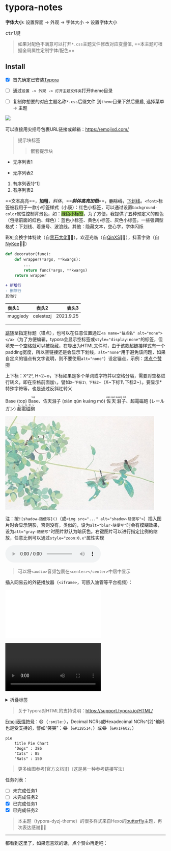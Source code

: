 # typora-notes

**字体大小**: <kbd>设置界面</kbd> -> <kbd>外观</kbd> -> <kbd>字体大小</kbd> -> <kbd>设置字体大小</kbd>

<kbd>ctrl</kbd>键





> 如果对配色不满意可以打开`*.css`主题文件修改对应变量值, ==本主题可根据全局属性定制字体/配色==





## Install

- [x] 首先确定已安装[Typora](https://typora.io/)
- [ ] 通过`设置 -> 外观 -> 打开主题文件夹`打开theme目录
- [ ] 复制你想要的对应主题名称`*.css`后缀文件 到`theme`目录下然后重启, 选择菜单 -> 主题





<img src="https://www.runoob.com/wp-content/uploads/2016/04/docker01.png" width="500"/>





可以直接用尖括号包裹URL链接或邮箱：<https://emojixd.com/>

> 提示块标签
>
> > 嵌套提示块

- 无序列表1

- 无序列表2

1. 有序列表1[^1]
2. 有序列表2



==文本高亮==，__加粗__，*斜体*，==***斜体高亮加粗***==，~~删除线~~，<u>下划线</u>。`<font>`标签被我用于一款小标签样式（小康）：<font>红色小标签</font>，可以通过设置`background-color`属性控制背景色，如：<font style="background-color:#8bc34a">绿色小标签</font>，为了方便，我提供了五种预定义的颜色（包括前面的红色、绿色）：<font title="blue">蓝色小标签</font>、<font title="yellow">黄色小标签</font>、<font title="gray">灰色小标签</font>。一些强调型格式：<span alt="underline">下划线</span>、<span alt="emp">着重号</span>、<span alt="wavy">波浪线</span>。其他：<span alt="hide">隐藏文本</span>，<span alt="hollow">空心字</span>，<span alt="blink">字体闪烁</span>

<span alt="rainbow">彩虹变换字体特效</span>（自[黑石大佬](https://www.heson10.com/posts/21347.html)🙇‍♀️），<span alt="modern">欢迎光临</span>（自[QinXS](https://7bxing.com/friends/)🙇‍♀️），<span alt="shake">抖音字效</span>（自[NyKee](https://www.nykee.cn/)🙇‍♀️）

```python
def decorator(func):
    def wrapper(*args, **kwargs):
        ...
        return func(*args, **kwargs)
    return wrapper
```

```diff
+ 新增行
- 删除行
其他行
```

| 表头1    |   表头2   |     表头3 |
| :------- | :-------: | --------: |
| muggledy | celestezj | 2021.9.25 |
|          |           |           |
|          |           |           |
|          |           |           |

[跳转](#二级标题)至指定标题（锚点），也可以在任意位置通过`<a name="锚点名" alt="none"> </a>`（为了方便编辑，typora会显示空标签或`style="display:none"`的标签，但填充一个空格就可以被隐藏，在导出为HTML文件时，由于该款超链接样式有一个padding宽度，所以空链接还是会显示下划线，`alt="none"`用于避免该问题，如果自定义的锚点有文字说明，则不要使用`alt="none"`）设定锚点，示例：[求点个赞呗](#star)

上下标：X^2^, H~2~o，下标如果是多个单词或字符并以空格分隔，需要对空格进行转义，即在空格前面加`\`，譬如`X~下标1\ 下标2~`（X~下标1\ 下标2~）。要显示\*特殊字符等，也是通过反斜杠转义

Base (top) <ruby>Base<rp> (</rp><rt>top</rt><rp>) </rp></ruby>、佐天泪子 (xiān qún kuáng mó) <ruby>佐天泪子<rp> (</rp><rt>xiān qún kuáng mó</rt><rp>) </rp></ruby>、超電磁砲 (レールガン) <ruby>超電磁砲<rp> (</rp><rt>レールガン</rt><rp>) </rp></ruby>

<img src="demo.jpg" style="zoom: 67%;" alt="shadow-可惜不能显示图释" />



注：按`![shadow-随便写]()`（或`<img src="..." alt="shadow-随便写">`）插入图片时会显示阴影，否则没有，类似的，设为`alt="blur-随便写"`时会有模糊效果，设为`alt="gray-随便写"`时图片默认为暗灰色。右键图片可以进行指定比例的缩放，任意比例可以通过`style="zoom:0.x"`属性实现

<audio controls="controls">
  <source src="./temp/The Sound Of Silence.mp3" type="audio/mp3" />
</audio>


> 可以将`<audio>`音频包裹在`<center></center>`中居中显示

插入网易云的外链播放器（`<iframe>`，可嵌入油管等平台视频）：

<iframe frameborder="no" border="0" marginwidth="0" marginheight="0" src="//music.163.com/outchain/player?type=2&id=1342183925&auto=0"></iframe>

<video src="./temp/难破船.mp4"></video>

<details>
    <summary>折叠标签</summary>
    青青子衿，悠悠我心
</details>

> 关于Typora对HTML的支持说明：<https://support.typora.io/HTML/>

[Emoji表情符号](https://www.webfx.com/tools/emoji-cheat-sheet/)：:smile:（`:smile:`），Decimal NCRs或Hexadecimal NCRs^[2]^编码也是受支持的，譬如“笑哭”：&#128514;（`&#128514;`）或&#x1F602;（`&#x1F602;`）

```mermaid
pie
    title Pie Chart
    "Dogs" : 386
    "Cats" : 85
    "Rats" : 150 
```

> 更多绘图参考[官方文档][]（这是另一种参考链接写法）

任务列表：

- [ ] 未完成任务1
- [ ] 未完成任务2
- [x] 已完成任务1
- [x] 已完成任务2

> 本主题（typora-dyzj-theme）的很多样式来自Hexo的<span alt="btn"><a href="https://butterfly.js.org">butterfly</a></span>主题，再次表达感谢🙇‍♀️

---

<a name="star" alt="none"> </a>都看到这里了，如果您喜欢的话，点个赞:+1:再走吧：


